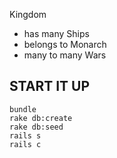 Kingdom
- has many Ships
- belongs to Monarch
- many to many Wars

## START IT UP

```
bundle
rake db:create
rake db:seed
rails s
rails c
```
